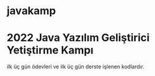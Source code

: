 # javakamp
# 2022 Java Yazılım Geliştirici Yetiştirme Kampı 
ilk üç gün ödevleri ve ilk üç gün derste işlenen kodlardır.
